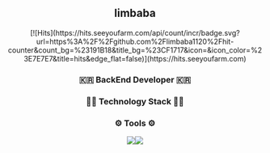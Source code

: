 <div align="center">
  <h2>limbaba</h2> 
[![Hits](https://hits.seeyoufarm.com/api/count/incr/badge.svg?url=https%3A%2F%2Fgithub.com%2Flimbaba1120%2Fhit-counter&count_bg=%23191B18&title_bg=%23CF1717&icon=&icon_color=%23E7E7E7&title=hits&edge_flat=false)](https://hits.seeyoufarm.com)
  
  <h3>🇰🇷 BackEnd Developer 🇰🇷</h3>
  
  <h3>🧑‍💻 Technology Stack 🧑‍💻</h3>
  
  <h3>⚙️ Tools ⚙️</h3>
  
  <img src="https://img.shields.io/badge/Github-181717?style=flat&logo=github&logoColor=white"/><img   
  src="https://img.shields.io/badge/Intellij-000000?style=flat&logo=Intellij IDEA&logoColor=white"/> 
</div>


